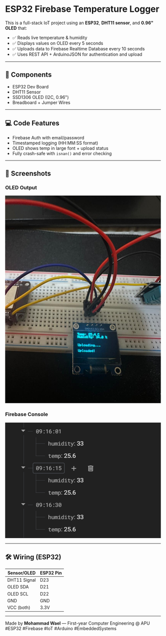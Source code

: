 # ESP32 Firebase Temperature Logger

This is a full-stack IoT project using an **ESP32**, **DHT11 sensor**, and **0.96" OLED** that:
- ✅ Reads live temperature & humidity
- ✅ Displays values on OLED every 5 seconds
- ✅ Uploads data to Firebase Realtime Database every 10 seconds
- ✅ Uses REST API + ArduinoJSON for authentication and upload

---

## 🔧 Components
- ESP32 Dev Board
- DHT11 Sensor
- SSD1306 OLED (I2C, 0.96")
- Breadboard + Jumper Wires

---

## 💻 Code Features
- Firebase Auth with email/password
- Timestamped logging (HH:MM:SS format)
- OLED shows temp in large font + upload status
- Fully crash-safe with `isnan()` and error checking

---

## 📸 Screenshots

### OLED Output  
![OLED](images/oled.png)

### Firebase Console  
![Firebase](images/Firebase.png)

---

## 🛠 Wiring (ESP32)

| Sensor/OLED  | ESP32 Pin |
|--------------|-----------|
| DHT11 Signal | D23       |
| OLED SDA     | D21       |
| OLED SCL     | D22       |
| GND          | GND       |
| VCC (both)   | 3.3V      |

---

Made by **Mohammad Wael** — First-year Computer Engineering @ APU  
#ESP32 #Firebase #IoT #Arduino #EmbeddedSystems
